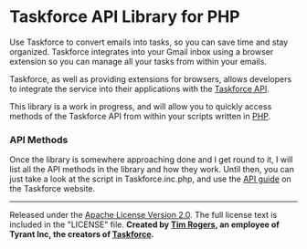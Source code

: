 Taskforce API Library for PHP
=============================

Use Taskforce to convert emails into tasks, so you can save time and stay organized. Taskforce integrates into your Gmail inbox using a browser extension so you can manage all your tasks from within your emails.

Taskforce, as well as providing extensions for browsers, allows developers to integrate the service into their applications with the [Taskforce API](http://www.taskforceapp.com/api). 

This library is a work in progress, and will allow you to quickly access methods of the Taskforce API from within your scripts written in [PHP](http://php.net). 

### API Methods

Once the library is somewhere approaching done and I get round to it, I will list all the API methods in the library and how they work. Until then, you can just take a look at the script in Taskforce.inc.php, and use the [API guide](http://www.taskforceapp.com/api) on the Taskforce website.

---
Released under the [Apache License Version 2.0](http://www.apache.org/licenses/LICENSE-2.0). The full license text is included in the "LICENSE" file. **Created by [Tim Rogers](http://www.twitter.com/timrogers), an employee of Tyrant Inc, the creators of [Taskforce](http://www.taskforceapp.com).**